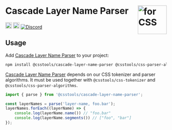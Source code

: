 # Cascade Layer Name Parser <img src="https://cssdb.org/images/css.svg" alt="for CSS" width="90" height="90" align="right">

[<img alt="npm version" src="https://img.shields.io/npm/v/@csstools/cascade-layer-name-parser.svg" height="20">][npm-url]
[<img alt="Build Status" src="https://github.com/csstools/postcss-plugins/workflows/test/badge.svg" height="20">][cli-url]
[<img alt="Discord" src="https://shields.io/badge/Discord-5865F2?logo=discord&logoColor=white">][discord]

## Usage

Add [Cascade Layer Name Parser] to your project:

```bash
npm install @csstools/cascade-layer-name-parser @csstools/css-parser-algorithms @csstools/css-tokenizer --save-dev
```

[Cascade Layer Name Parser] depends on our CSS tokenizer and parser algorithms.
It must be used together with `@csstools/css-tokenizer` and `@csstools/css-parser-algorithms`.

```ts
import { parse } from '@csstools/cascade-layer-name-parser';

const layerNames = parse('layer-name, foo.bar');
layerNames.forEach((layerName) => {
	console.log(layerName.name()) // "foo.bar"
	console.log(layerName.segments()) // ["foo", "bar"]
});
```

[cli-url]: https://github.com/csstools/postcss-plugins/actions/workflows/test.yml?query=workflow/test
[discord]: https://discord.gg/bUadyRwkJS
[npm-url]: https://www.npmjs.com/package/@csstools/cascade-layer-name-parser

[Cascade Layer Name Parser]: https://github.com/csstools/postcss-plugins/tree/main/packages/cascade-layer-name-parser
